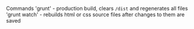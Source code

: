 Commands
'grunt' - production build, clears `/dist` and regenerates all files
'grunt watch' - rebuilds html or css source files after changes to them are saved
